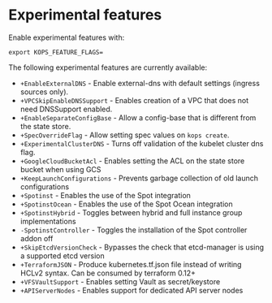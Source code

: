 # Experimental features

Enable experimental features with:

`export KOPS_FEATURE_FLAGS=`

The following experimental features are currently available:

* `+EnableExternalDNS` - Enable external-dns with default settings (ingress sources only).
* `+VPCSkipEnableDNSSupport` - Enables creation of a VPC that does not need DNSSupport enabled.
* `+EnableSeparateConfigBase` - Allow a config-base that is different from the state store.
* `+SpecOverrideFlag` - Allow setting spec values on `kops create`.
* `+ExperimentalClusterDNS` - Turns off validation of the kubelet cluster dns flag.
* `+GoogleCloudBucketAcl` - Enables setting the ACL on the state store bucket when using GCS
* `+KeepLaunchConfigurations` - Prevents garbage collection of old launch configurations
* `+Spotinst` - Enables the use of the Spot integration
* `+SpotinstOcean` - Enables the use of the Spot Ocean integration
* `+SpotinstHybrid` - Toggles between hybrid and full instance group implementations
* `-SpotinstController` - Toggles the installation of the Spot controller addon off
* `+SkipEtcdVersionCheck` - Bypasses the check that etcd-manager is using a supported etcd version
* `+TerraformJSON` - Produce kubernetes.tf.json file instead of writing HCLv2 syntax. Can be consumed by terraform 0.12+
* `+VFSVaultSupport` - Enables setting Vault as secret/keystore
* `+APIServerNodes` - Enables support for dedicated API server nodes

